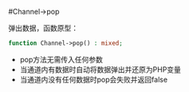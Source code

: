 #Channel->pop

弹出数据，函数原型：
```php
function Channel->pop() : mixed;
```

* pop方法无需传入任何参数
* 当通道内有数据时自动将数据弹出并还原为PHP变量
* 当通道内没有任何数据时pop会失败并返回false
